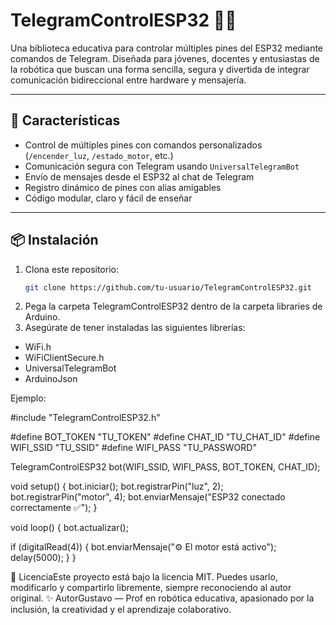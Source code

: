# TelegramControlESP32 📲🔌

Una biblioteca educativa para controlar múltiples pines del ESP32 mediante comandos de Telegram. Diseñada para jóvenes, docentes y entusiastas de la robótica que buscan una forma sencilla, segura y divertida de integrar comunicación bidireccional entre hardware y mensajería.

---

## 🚀 Características

- Control de múltiples pines con comandos personalizados (`/encender_luz`, `/estado_motor`, etc.)
- Comunicación segura con Telegram usando `UniversalTelegramBot`
- Envío de mensajes desde el ESP32 al chat de Telegram
- Registro dinámico de pines con alias amigables
- Código modular, claro y fácil de enseñar

---

## 📦 Instalación

1. Clona este repositorio:
   ```bash
   git clone https://github.com/tu-usuario/TelegramControlESP32.git

2. Pega la carpeta TelegramControlESP32 dentro de la carpeta libraries de Arduino.
3. Asegúrate de tener instaladas las siguientes librerías:
- WiFi.h
- WiFiClientSecure.h
- UniversalTelegramBot
- ArduinoJson

Ejemplo:

#include "TelegramControlESP32.h"

#define BOT_TOKEN "TU_TOKEN"
#define CHAT_ID "TU_CHAT_ID"
#define WIFI_SSID "TU_SSID"
#define WIFI_PASS "TU_PASSWORD"

TelegramControlESP32 bot(WIFI_SSID, WIFI_PASS, BOT_TOKEN, CHAT_ID);

void setup() {
  bot.iniciar();
  bot.registrarPin("luz", 2);
  bot.registrarPin("motor", 4);
  bot.enviarMensaje("ESP32 conectado correctamente ✅");
}

void loop() {
  bot.actualizar();

  if (digitalRead(4)) {
    bot.enviarMensaje("⚙️ El motor está activo");
    delay(5000);
  }
}


📜 LicenciaEste proyecto está bajo la licencia MIT. Puedes usarlo, modificarlo y compartirlo libremente, siempre reconociendo al autor original.
✨ AutorGustavo — Prof en robótica educativa, apasionado por la inclusión, la creatividad y el aprendizaje colaborativo.
